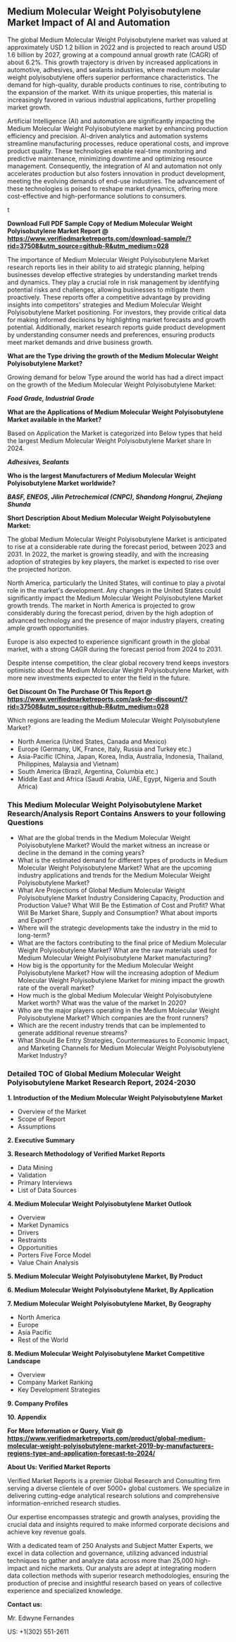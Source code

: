 <h2>Medium Molecular Weight Polyisobutylene Market Impact of AI and Automation</h2><p>The global Medium Molecular Weight Polyisobutylene market was valued at approximately USD 1.2 billion in 2022 and is projected to reach around USD 1.6 billion by 2027, growing at a compound annual growth rate (CAGR) of about 6.2%. This growth trajectory is driven by increased applications in automotive, adhesives, and sealants industries, where medium molecular weight polyisobutylene offers superior performance characteristics. The demand for high-quality, durable products continues to rise, contributing to the expansion of the market. With its unique properties, this material is increasingly favored in various industrial applications, further propelling market growth.</p><p>Artificial Intelligence (AI) and automation are significantly impacting the Medium Molecular Weight Polyisobutylene market by enhancing production efficiency and precision. AI-driven analytics and automation systems streamline manufacturing processes, reduce operational costs, and improve product quality. These technologies enable real-time monitoring and predictive maintenance, minimizing downtime and optimizing resource management. Consequently, the integration of AI and automation not only accelerates production but also fosters innovation in product development, meeting the evolving demands of end-use industries. The advancement of these technologies is poised to reshape market dynamics, offering more cost-effective and high-performance solutions to consumers.</p>t</p><p id="" class=""><strong>Download Full PDF Sample Copy of Medium Molecular Weight Polyisobutylene Market Report @ <a href="https://www.verifiedmarketreports.com/download-sample/?rid=37508&utm_source=github-R&utm_medium=028" target="_blank">https://www.verifiedmarketreports.com/download-sample/?rid=37508&utm_source=github-R&utm_medium=028</a></strong></p><p>The importance of&nbsp;Medium Molecular Weight Polyisobutylene Market research reports lies in their ability to aid strategic planning, helping businesses develop effective strategies by understanding market trends and dynamics. They play a crucial role in risk management by identifying potential risks and challenges, allowing businesses to mitigate them proactively. These reports offer a competitive advantage by providing insights into competitors' strategies and Medium Molecular Weight Polyisobutylene Market positioning. For investors, they provide critical data for making informed decisions by highlighting market forecasts and growth potential. Additionally, market research reports guide product development by understanding consumer needs and preferences, ensuring products meet market demands and drive business growth.</p><p><strong>What are the&nbsp;Type driving the growth of the Medium Molecular Weight Polyisobutylene Market?</strong></p><p id="" class="">Growing demand for below Type around the world has had a direct impact on the growth of the Medium Molecular Weight Polyisobutylene Market:</p><em><strong>Food Grade, Industrial Grade</strong></em></p><strong>What are the&nbsp;Applications&nbsp;of Medium Molecular Weight Polyisobutylene Market available in the Market?</strong></p><p id="" class="">Based on Application the Market is categorized into Below types that held the largest Medium Molecular Weight Polyisobutylene Market share In 2024.</p><em><strong>Adhesives, Sealants</strong></em></p><strong>Who is the largest Manufacturers of Medium Molecular Weight Polyisobutylene Market worldwide?</strong></p><p><em><strong>BASF, ENEOS, Jilin Petrochemical (CNPC), Shandong Hongrui, Zhejiang Shunda</strong></em></p><p id="" class=""><strong>Short Description About Medium Molecular Weight Polyisobutylene Market:</strong></p><p>The global Medium Molecular Weight Polyisobutylene Market is anticipated to rise at a considerable rate during the forecast period, between 2023 and 2031. In 2022, the market is growing steadily, and with the increasing adoption of strategies by key players, the market is expected to rise over the projected horizon.</p><p>North America, particularly the United States, will continue to play a pivotal role in the market's development. Any changes in the United States could significantly impact the Medium Molecular Weight Polyisobutylene Market growth trends. The market in North America is projected to grow considerably during the forecast period, driven by the high adoption of advanced technology and the presence of major industry players, creating ample growth opportunities.</p><p>Europe is also expected to experience significant growth in the global market, with a strong CAGR during the forecast period from 2024 to 2031.</p><p>Despite intense competition, the clear global recovery trend keeps investors optimistic about the Medium Molecular Weight Polyisobutylene Market, with more new investments expected to enter the field in the future.</p><p id="" class=""><strong>Get Discount On The Purchase Of This Report @ <a href="https://www.verifiedmarketreports.com/ask-for-discount/?rid=37508&utm_source=github-R&utm_medium=028" target="_blank">https://www.verifiedmarketreports.com/ask-for-discount/?rid=37508&utm_source=github-R&utm_medium=028</a></strong></p>Which regions are leading the Medium Molecular Weight Polyisobutylene Market?</p><ul><li>North America (United States, Canada and Mexico)</li><li>Europe (Germany, UK, France, Italy, Russia and Turkey etc.)</li><li>Asia-Pacific (China, Japan, Korea, India, Australia, Indonesia, Thailand, Philippines, Malaysia and Vietnam)</li><li>South America (Brazil, Argentina, Columbia etc.)</li><li>Middle East and Africa (Saudi Arabia, UAE, Egypt, Nigeria and South Africa)</li></ul><h3 id="" class="">This Medium Molecular Weight Polyisobutylene Market Research/Analysis Report Contains Answers to your following Questions</h3><ul><li>What are the global trends in the Medium Molecular Weight Polyisobutylene Market? Would the market witness an increase or decline in the demand in the coming years?</li><li>What is the estimated demand for different types of products in Medium Molecular Weight Polyisobutylene Market? What are the upcoming industry applications and trends for the Medium Molecular Weight Polyisobutylene Market?</li><li>What Are Projections of Global Medium Molecular Weight Polyisobutylene Market Industry Considering Capacity, Production and Production Value? What Will Be the Estimation of Cost and Profit? What Will Be Market Share, Supply and Consumption? What about imports and Export?</li><li>Where will the strategic developments take the industry in the mid to long-term?</li><li>What are the factors contributing to the final price of Medium Molecular Weight Polyisobutylene Market? What are the raw materials used for Medium Molecular Weight Polyisobutylene Market manufacturing?</li><li>How big is the opportunity for the Medium Molecular Weight Polyisobutylene Market? How will the increasing adoption of Medium Molecular Weight Polyisobutylene Market for mining impact the growth rate of the overall market?</li><li>How much is the global Medium Molecular Weight Polyisobutylene Market worth? What was the value of the market In 2020?</li><li>Who are the major players operating in the Medium Molecular Weight Polyisobutylene Market? Which companies are the front runners?</li><li>Which are the recent industry trends that can be implemented to generate additional revenue streams?</li><li>What Should Be Entry Strategies, Countermeasures to Economic Impact, and Marketing Channels for Medium Molecular Weight Polyisobutylene Market Industry?</li></ul><h3 id="" class="">Detailed TOC of Global Medium Molecular Weight Polyisobutylene Market Research Report, 2024-2030</h3><p id="" class=""><strong>1. Introduction of the Medium Molecular Weight Polyisobutylene Market</strong></p><ul><li>Overview of the Market</li><li>Scope of Report</li><li>Assumptions</li></ul><p id="" class=""><strong>2. Executive Summary</strong></p><p id="" class=""><strong>3. Research Methodology of Verified Market Reports</strong></p><ul><li>Data Mining</li><li>Validation</li><li>Primary Interviews</li><li>List of Data Sources</li></ul><p id="" class=""><strong>4. Medium Molecular Weight Polyisobutylene Market Outlook</strong></p><ul><li>Overview</li><li>Market Dynamics</li><li>Drivers</li><li>Restraints</li><li>Opportunities</li><li>Porters Five Force Model</li><li>Value Chain Analysis</li></ul><p id="" class=""><strong>5. Medium Molecular Weight Polyisobutylene Market, By Product</strong></p><p id="" class=""><strong>6. Medium Molecular Weight Polyisobutylene Market, By Application</strong></p><p id="" class=""><strong>7. Medium Molecular Weight Polyisobutylene Market, By Geography</strong></p><ul><li>North America</li><li>Europe</li><li>Asia Pacific</li><li>Rest of the World</li></ul><p id="" class=""><strong>8. Medium Molecular Weight Polyisobutylene Market Competitive Landscape</strong></p><ul><li>Overview</li><li>Company Market Ranking</li><li>Key Development Strategies</li></ul><p id="" class=""><strong>9. Company Profiles</strong></p><p id="" class=""><strong>10. Appendix</strong></p><p id="" class=""><strong>For More Information or Query, Visit @ <a href="https://www.verifiedmarketreports.com/product/global-medium-molecular-weight-polyisobutylene-market-2019-by-manufacturers-regions-type-and-application-forecast-to-2024/" target="_blank">https://www.verifiedmarketreports.com/product/global-medium-molecular-weight-polyisobutylene-market-2019-by-manufacturers-regions-type-and-application-forecast-to-2024/</a></strong></p><p id="" class=""><strong>About Us: Verified Market Reports</strong></p><p id="" class="">Verified Market Reports is a premier Global Research and Consulting firm serving a diverse clientele of over 5000+ global customers. We specialize in delivering cutting-edge analytical research solutions and comprehensive information-enriched research studies.</p><p id="" class="">Our expertise encompasses strategic and growth analyses, providing the crucial data and insights required to make informed corporate decisions and achieve key revenue goals.</p><p id="" class="">With a dedicated team of 250 Analysts and Subject Matter Experts, we excel in data collection and governance, utilizing advanced industrial techniques to gather and analyze data across more than 25,000 high-impact and niche markets. Our analysts are adept at integrating modern data collection methods with superior research methodologies, ensuring the production of precise and insightful research based on years of collective experience and specialized knowledge.</p><p id="" class=""><strong>Contact us:</strong></p><p id="" class="">Mr. Edwyne Fernandes</p><p id="" class="">US: +1(302) 551-2611</p>